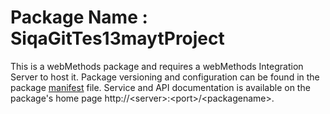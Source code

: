 # Package Name : SiqaGitTes13maytProject
This is a webMethods package and requires a webMethods Integration Server to host it. Package versioning and configuration can be found in the package [manifest](./SiqaGitTes13maytProject/manifest.v3) file. Service and API documentation is available on the package's home page http://&lt;server&gt;:&lt;port&gt;/&lt;packagename>.